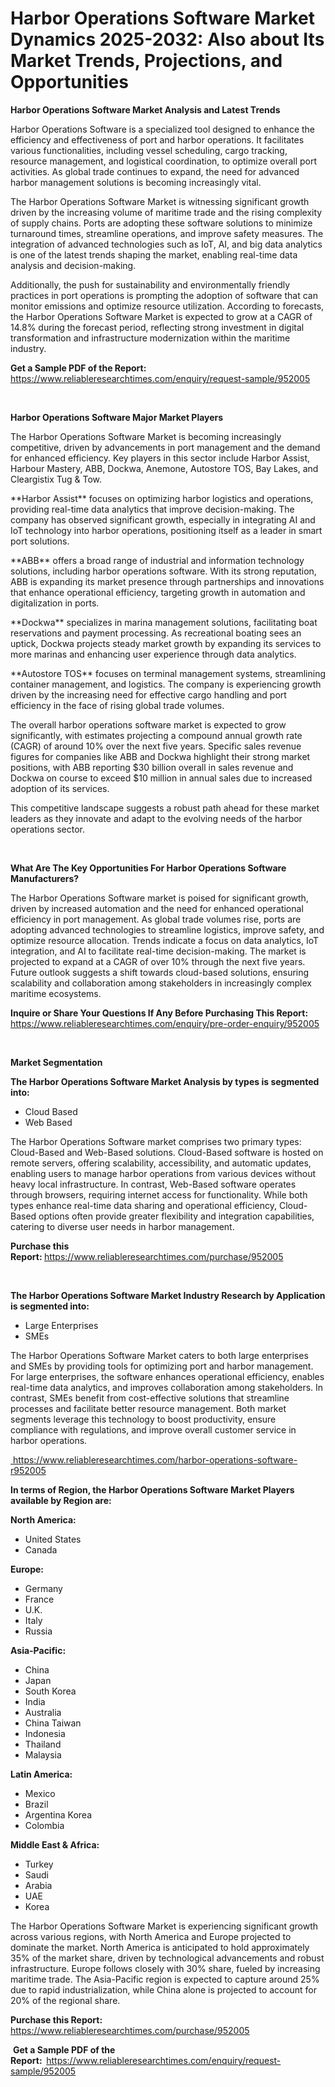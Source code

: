 <p><h1>Harbor Operations Software Market Dynamics 2025-2032: Also about Its Market Trends, Projections, and Opportunities</h1></p><p><strong>Harbor Operations Software Market Analysis and Latest Trends</strong></p>
<p><p>Harbor Operations Software is a specialized tool designed to enhance the efficiency and effectiveness of port and harbor operations. It facilitates various functionalities, including vessel scheduling, cargo tracking, resource management, and logistical coordination, to optimize overall port activities. As global trade continues to expand, the need for advanced harbor management solutions is becoming increasingly vital.</p><p>The Harbor Operations Software Market is witnessing significant growth driven by the increasing volume of maritime trade and the rising complexity of supply chains. Ports are adopting these software solutions to minimize turnaround times, streamline operations, and improve safety measures. The integration of advanced technologies such as IoT, AI, and big data analytics is one of the latest trends shaping the market, enabling real-time data analysis and decision-making.</p><p>Additionally, the push for sustainability and environmentally friendly practices in port operations is prompting the adoption of software that can monitor emissions and optimize resource utilization. According to forecasts, the Harbor Operations Software Market is expected to grow at a CAGR of 14.8% during the forecast period, reflecting strong investment in digital transformation and infrastructure modernization within the maritime industry.</p></p>
<p><strong>Get a Sample PDF of the Report:&nbsp;</strong> <a href="https://www.reliableresearchtimes.com/enquiry/request-sample/952005?utm_campaign=2216&utm_medium=2&utm_source=Github&utm_content=ia&utm_term=17042025&utm_id=harbor-operations-software">https://www.reliableresearchtimes.com/enquiry/request-sample/952005</a></p>
<p>&nbsp;</p>
<p><strong>Harbor Operations Software Major Market Players</strong></p>
<p><p>The Harbor Operations Software Market is becoming increasingly competitive, driven by advancements in port management and the demand for enhanced efficiency. Key players in this sector include Harbor Assist, Harbour Mastery, ABB, Dockwa, Anemone, Autostore TOS, Bay Lakes, and Cleargistix Tug & Tow. </p><p>**Harbor Assist** focuses on optimizing harbor logistics and operations, providing real-time data analytics that improve decision-making. The company has observed significant growth, especially in integrating AI and IoT technology into harbor operations, positioning itself as a leader in smart port solutions.</p><p>**ABB** offers a broad range of industrial and information technology solutions, including harbor operations software. With its strong reputation, ABB is expanding its market presence through partnerships and innovations that enhance operational efficiency, targeting growth in automation and digitalization in ports.</p><p>**Dockwa** specializes in marina management solutions, facilitating boat reservations and payment processing. As recreational boating sees an uptick, Dockwa projects steady market growth by expanding its services to more marinas and enhancing user experience through data analytics.</p><p>**Autostore TOS** focuses on terminal management systems, streamlining container management, and logistics. The company is experiencing growth driven by the increasing need for effective cargo handling and port efficiency in the face of rising global trade volumes.</p><p>The overall harbor operations software market is expected to grow significantly, with estimates projecting a compound annual growth rate (CAGR) of around 10% over the next five years. Specific sales revenue figures for companies like ABB and Dockwa highlight their strong market positions, with ABB reporting $30 billion overall in sales revenue and Dockwa on course to exceed $10 million in annual sales due to increased adoption of its services. </p><p>This competitive landscape suggests a robust path ahead for these market leaders as they innovate and adapt to the evolving needs of the harbor operations sector.</p></p>
<p>&nbsp;</p>
<p><strong>What Are The Key Opportunities For Harbor Operations Software Manufacturers?</strong></p>
<p><p>The Harbor Operations Software market is poised for significant growth, driven by increased automation and the need for enhanced operational efficiency in port management. As global trade volumes rise, ports are adopting advanced technologies to streamline logistics, improve safety, and optimize resource allocation. Trends indicate a focus on data analytics, IoT integration, and AI to facilitate real-time decision-making. The market is projected to expand at a CAGR of over 10% through the next five years. Future outlook suggests a shift towards cloud-based solutions, ensuring scalability and collaboration among stakeholders in increasingly complex maritime ecosystems.</p></p>
<p><strong>Inquire or Share Your Questions If Any Before Purchasing This Report:</strong> <a href="https://www.reliableresearchtimes.com/enquiry/pre-order-enquiry/952005?utm_campaign=2216&utm_medium=2&utm_source=Github&utm_content=ia&utm_term=17042025&utm_id=harbor-operations-software">https://www.reliableresearchtimes.com/enquiry/pre-order-enquiry/952005</a></p>
<p>&nbsp;</p>
<p><strong>Market Segmentation</strong></p>
<p><strong>The Harbor Operations Software Market Analysis by types is segmented into:</strong></p>
<p><ul><li>Cloud Based</li><li>Web Based</li></ul></p>
<p><p>The Harbor Operations Software market comprises two primary types: Cloud-Based and Web-Based solutions. Cloud-Based software is hosted on remote servers, offering scalability, accessibility, and automatic updates, enabling users to manage harbor operations from various devices without heavy local infrastructure. In contrast, Web-Based software operates through browsers, requiring internet access for functionality. While both types enhance real-time data sharing and operational efficiency, Cloud-Based options often provide greater flexibility and integration capabilities, catering to diverse user needs in harbor management.</p></p>
<p><strong>Purchase this Report:&nbsp;</strong><a href="https://www.reliableresearchtimes.com/purchase/952005?utm_campaign=2216&utm_medium=2&utm_source=Github&utm_content=ia&utm_term=17042025&utm_id=harbor-operations-software">https://www.reliableresearchtimes.com/purchase/952005</a></p>
<p>&nbsp;</p>
<p><strong>The Harbor Operations Software Market Industry Research by Application is segmented into:</strong></p>
<p><ul><li>Large Enterprises</li><li>SMEs</li></ul></p>
<p><p>The Harbor Operations Software Market caters to both large enterprises and SMEs by providing tools for optimizing port and harbor management. For large enterprises, the software enhances operational efficiency, enables real-time data analytics, and improves collaboration among stakeholders. In contrast, SMEs benefit from cost-effective solutions that streamline processes and facilitate better resource management. Both market segments leverage this technology to boost productivity, ensure compliance with regulations, and improve overall customer service in harbor operations.</p></p>
<p><a href="https://www.reliableresearchtimes.com/harbor-operations-software-r952005?utm_campaign=2216&utm_medium=2&utm_source=Github&utm_content=ia&utm_term=17042025&utm_id=harbor-operations-software">&nbsp;https://www.reliableresearchtimes.com/harbor-operations-software-r952005</a></p>
<p><strong>In terms of Region, the Harbor Operations Software Market Players available by Region are:</strong></p>
<p>
    <p> <strong> North America: </strong>
        <ul>
            <li>United States</li>
            <li>Canada</li>
        </ul>
        </p> 
    <p> <strong> Europe: </strong>
        <ul>
            <li>Germany</li>
            <li>France</li>
            <li>U.K.</li>
            <li>Italy</li>
            <li>Russia</li>
        </ul>
        </p> 
    <p> <strong> Asia-Pacific: </strong>
        <ul>
            <li>China</li>
            <li>Japan</li>
            <li>South Korea</li>
            <li>India</li>
            <li>Australia</li>
            <li>China Taiwan</li>
            <li>Indonesia</li>
            <li>Thailand</li>
            <li>Malaysia</li>
        </ul>
        </p> 
    <p> <strong> Latin America: </strong>
        <ul>
            <li>Mexico</li>
            <li>Brazil</li>
            <li>Argentina Korea</li>
            <li>Colombia</li>
        </ul>
        </p> 
    <p> <strong> Middle East & Africa: </strong>
        <ul>
            <li>Turkey</li>
            <li>Saudi</li>
            <li>Arabia</li>
            <li>UAE</li>
            <li>Korea</li>
        </ul>
    </p>
    </p>
<p><p>The Harbor Operations Software Market is experiencing significant growth across various regions, with North America and Europe projected to dominate the market. North America is anticipated to hold approximately 35% of the market share, driven by technological advancements and robust infrastructure. Europe follows closely with 30% share, fueled by increasing maritime trade. The Asia-Pacific region is expected to capture around 25% due to rapid industrialization, while China alone is projected to account for 20% of the regional share.</p></p>
<p><strong>Purchase this Report: </strong><a href="https://www.reliableresearchtimes.com/purchase/952005?utm_campaign=2216&utm_medium=2&utm_source=Github&utm_content=ia&utm_term=17042025&utm_id=harbor-operations-software">https://www.reliableresearchtimes.com/purchase/952005</a></p>
<p>&nbsp;<strong>Get a Sample PDF of the Report:&nbsp;&nbsp;</strong><a href="https://www.reliableresearchtimes.com/enquiry/request-sample/952005?utm_campaign=2216&utm_medium=2&utm_source=Github&utm_content=ia&utm_term=17042025&utm_id=harbor-operations-software">https://www.reliableresearchtimes.com/enquiry/request-sample/952005</a></p>
<p><strong></strong></p>
<p><p></p><p></p><p></p></p>